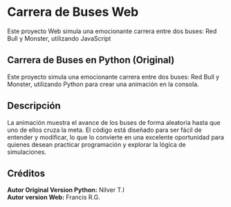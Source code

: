 # Carrera de Buses Web
Este proyecto Web simula una emocionante carrera entre dos buses: Red Bull y Monster, utilizando JavaScript


## Carrera de Buses en Python (Original)

Este proyecto simula una emocionante carrera entre dos buses: Red Bull y Monster, utilizando Python para crear una animación en la consola.

## Descripción
La animación muestra el avance de los buses de forma aleatoria hasta que uno de ellos cruza la meta. El código está diseñado para ser fácil de entender y modificar, lo que lo convierte en una excelente oportunidad para quienes desean practicar programación y explorar la lógica de simulaciones.



## Créditos
**Autor Original Version Python:** Nilver T.I  
**Autor version Web:** Francis R.G.

